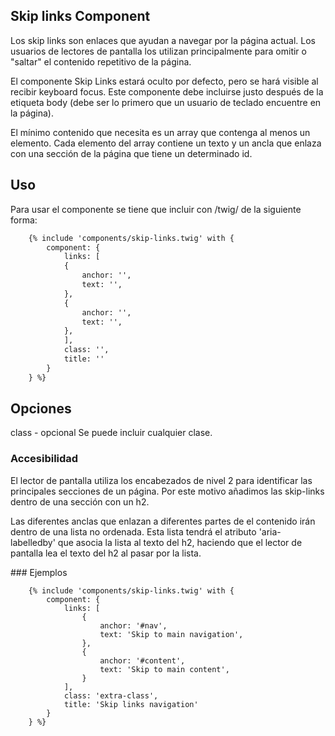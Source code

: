 ## Skip links Component

Los skip links son enlaces que ayudan a navegar por la página actual. Los usuarios de lectores de pantalla los utilizan principalmente para omitir o "saltar" el contenido repetitivo de la página.

El componente Skip Links estará oculto por defecto, pero se hará visible al recibir keyboard focus.
Este componente debe incluirse justo después de la etiqueta body (debe ser lo primero que un usuario de teclado encuentre en la página).

El mínimo contenido que necesita es un array que contenga al menos un elemento. 
Cada elemento del array contiene un texto y un ancla que enlaza con una sección de la página que tiene un determinado id.

## Uso
Para usar el componente se tiene que incluir con /twig/ de la siguiente forma:

```html
    {% include 'components/skip-links.twig' with {
        component: {
            links: [
            {
                anchor: '',
                text: '',
            },
            {
                anchor: '',
                text: '',
            },
            ],
            class: '',
            title: ''
        }
    } %}
```
## Opciones

class - opcional Se puede incluir cualquier clase.

### Accesibilidad
El lector de pantalla utiliza los encabezados de nivel 2 para identificar las principales secciones de un página. Por este motivo añadimos las skip-links dentro de una sección con un h2.

Las diferentes anclas que enlazan a diferentes partes de el contenido irán dentro de una lista no ordenada. Esta lista tendrá el atributo 'aria-labelledby' que asocia la lista al texto del h2, haciendo que el lector de pantalla lea el texto del h2 al pasar por la lista.

### Ejemplos
```
    {% include 'components/skip-links.twig' with {
        component: {
            links: [
                {
                    anchor: '#nav',
                    text: 'Skip to main navigation',
                },
                {
                    anchor: '#content',
                    text: 'Skip to main content',
                }
            ],
            class: 'extra-class',
            title: 'Skip links navigation'
        }
    } %}
```


